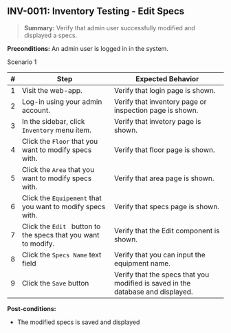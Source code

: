 ## **INV-0011:** Inventory Testing - Edit Specs  

> **Summary:** Verify that admin user successfully modified and displayed a specs.  <br>

**Preconditions:** An admin user is logged in in the system.

Scenario 1 

 | \# | Step | Expected Behavior | 
 |----|------|-------------------| 
 |  1 |  Visit the web-app.    | Verify that login page is shown.  | 
 |  2 |  Log-in using your admin account.   | Verify that inventory page or inspection page is shown.   | 
 |  3 |  In the sidebar, click `Inventory` menu item.   | Verify that invetory page is shown.   |
 |  4 |  Click the `Floor` that you want to modify specs with.   | Verify that floor page  is  shown.   |  
 |  5 |  Click the `Area` that you want to modify specs with.   | Verify that area page  is  shown.   |
 |  6 |  Click the `Equipement` that you want to modify specs with.   | Verify that specs page  is  shown.   |
 |  7 |  Click the `Edit ` button to the specs that you want to modify.   | Verify that the Edit component is shown.   |  
 |  8 | Click the `Specs Name` text field   | Verify that you can input the equipment name.   | 
 |  9 | Click the `Save` button | Verify that the specs that you modified is saved in the database and displayed. |
**Post-conditions:**  

 - The modified specs is saved and displayed
